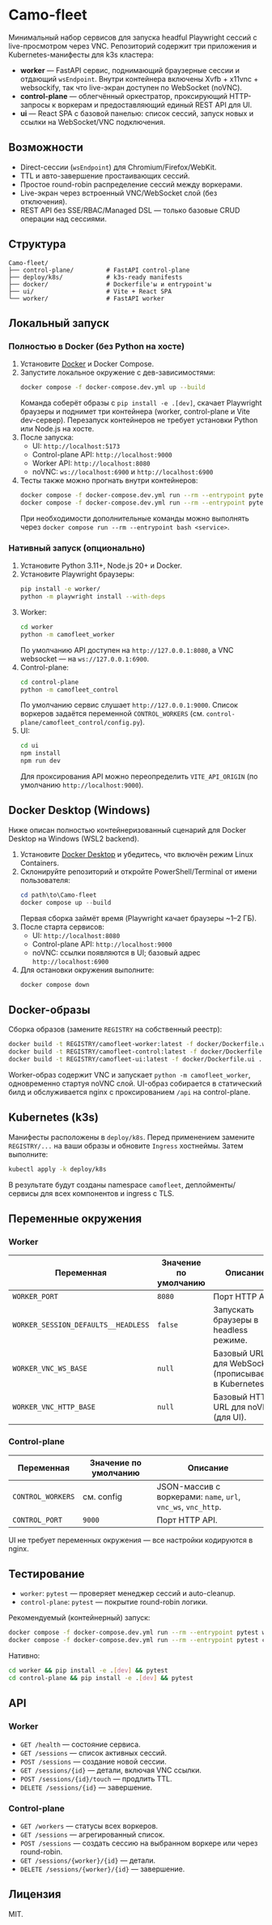 # Camo-fleet

Минимальный набор сервисов для запуска headful Playwright сессий с live-просмотром через VNC.
Репозиторий содержит три приложения и Kubernetes-манифесты для k3s кластера:

- **worker** — FastAPI сервис, поднимающий браузерные сессии и отдающий `wsEndpoint`. Внутри контейнера
  включены Xvfb + x11vnc + websockify, так что live-экран доступен по WebSocket (noVNC).
- **control-plane** — облегчённый оркестратор, проксирующий HTTP-запросы к воркерам и предоставляющий
  единый REST API для UI.
- **ui** — React SPA с базовой панелью: список сессий, запуск новых и ссылки на WebSocket/VNC подключения.

## Возможности

- Direct-сессии (`wsEndpoint`) для Chromium/Firefox/WebKit.
- TTL и авто-завершение простаивающих сессий.
- Простое round-robin распределение сессий между воркерами.
- Live-экран через встроенный VNC/WebSocket слой (без отключения).
- REST API без SSE/RBAC/Managed DSL — только базовые CRUD операции над сессиями.

## Структура

```
Camo-fleet/
├── control-plane/         # FastAPI control-plane
├── deploy/k8s/            # k3s-ready manifests
├── docker/                # Dockerfile'ы и entrypoint'ы
├── ui/                    # Vite + React SPA
└── worker/                # FastAPI worker
```

## Локальный запуск

### Полностью в Docker (без Python на хосте)

1. Установите [Docker](https://docs.docker.com/get-docker/) и Docker Compose.
2. Запустите локальное окружение с дев-зависимостями:
   ```bash
   docker compose -f docker-compose.dev.yml up --build
   ```
   Команда соберёт образы с `pip install -e .[dev]`, скачает Playwright браузеры и поднимет три контейнера
   (worker, control-plane и Vite dev-сервер). Перезапуск контейнеров не требует установки Python или Node.js на хосте.
3. После запуска:
   - UI: `http://localhost:5173`
   - Control-plane API: `http://localhost:9000`
   - Worker API: `http://localhost:8080`
   - noVNC: `ws://localhost:6900` и `http://localhost:6900`
4. Тесты также можно прогнать внутри контейнеров:
   ```bash
   docker compose -f docker-compose.dev.yml run --rm --entrypoint pytest worker
   docker compose -f docker-compose.dev.yml run --rm --entrypoint pytest control-plane
   ```
   При необходимости дополнительные команды можно выполнять через `docker compose run --rm --entrypoint bash <service>`.

### Нативный запуск (опционально)

1. Установите Python 3.11+, Node.js 20+ и Docker.
2. Установите Playwright браузеры:
   ```bash
   pip install -e worker/
   python -m playwright install --with-deps
   ```
3. Worker:
   ```bash
   cd worker
   python -m camofleet_worker
   ```
   По умолчанию API доступен на `http://127.0.0.1:8080`, а VNC websocket — на `ws://127.0.0.1:6900`.
4. Control-plane:
   ```bash
   cd control-plane
   python -m camofleet_control
   ```
   По умолчанию сервис слушает `http://127.0.0.1:9000`. Список воркеров задаётся переменной `CONTROL_WORKERS`
   (см. `control-plane/camofleet_control/config.py`).
5. UI:
   ```bash
   cd ui
   npm install
   npm run dev
   ```
   Для проксирования API можно переопределить `VITE_API_ORIGIN` (по умолчанию `http://localhost:9000`).

## Docker Desktop (Windows)

Ниже описан полностью контейнеризованный сценарий для Docker Desktop на Windows (WSL2 backend).

1. Установите [Docker Desktop](https://www.docker.com/products/docker-desktop/) и убедитесь, что включён режим Linux Containers.
2. Склонируйте репозиторий и откройте PowerShell/Terminal от имени пользователя:
   ```powershell
   cd path\to\Camo-fleet
   docker compose up --build
   ```
   Первая сборка займёт время (Playwright качает браузеры ~1–2 ГБ).
3. После старта сервисов:
   - UI: `http://localhost:8080`
   - Control-plane API: `http://localhost:9000`
   - noVNC: ссылки появляются в UI; базовый адрес `http://localhost:6900`
4. Для остановки окружения выполните:
   ```powershell
   docker compose down
   ```

## Docker-образы

Сборка образов (замените `REGISTRY` на собственный реестр):

```bash
docker build -t REGISTRY/camofleet-worker:latest -f docker/Dockerfile.worker .
docker build -t REGISTRY/camofleet-control:latest -f docker/Dockerfile.control .
docker build -t REGISTRY/camofleet-ui:latest -f docker/Dockerfile.ui .
```

Worker-образ содержит VNC и запускает `python -m camofleet_worker`, одновременно стартуя noVNC слой.
UI-образ собирается в статический билд и обслуживается nginx с проксированием `/api` на control-plane.

## Kubernetes (k3s)

Манифесты расположены в `deploy/k8s`. Перед применением замените `REGISTRY/...` на ваши образы и
обновите `Ingress` хостнеймы. Затем выполните:

```bash
kubectl apply -k deploy/k8s
```

В результате будут созданы namespace `camofleet`, деплойменты/сервисы для всех компонентов и ingress с TLS.

## Переменные окружения

### Worker

| Переменная              | Значение по умолчанию | Описание                                   |
| ----------------------- | --------------------- | ------------------------------------------ |
| `WORKER_PORT`           | `8080`                | Порт HTTP API.                             |
| `WORKER_SESSION_DEFAULTS__HEADLESS` | `false` | Запускать браузеры в headless режиме.      |
| `WORKER_VNC_WS_BASE`    | `null`                | Базовый URL для WebSocket (прописывается в Kubernetes). |
| `WORKER_VNC_HTTP_BASE`  | `null`                | Базовый HTTP URL для noVNC (для UI).       |

### Control-plane

| Переменная         | Значение по умолчанию | Описание                                         |
| ------------------ | --------------------- | ------------------------------------------------ |
| `CONTROL_WORKERS`  | см. config            | JSON-массив с воркерами: `name`, `url`, `vnc_ws`, `vnc_http`. |
| `CONTROL_PORT`     | `9000`                | Порт HTTP API.                                   |

UI не требует переменных окружения — все настройки кодируются в nginx.

## Тестирование

- `worker`: `pytest` — проверяет менеджер сессий и auto-cleanup.
- `control-plane`: `pytest` — покрытие round-robin логики.

Рекомендуемый (контейнерный) запуск:

```bash
docker compose -f docker-compose.dev.yml run --rm --entrypoint pytest worker
docker compose -f docker-compose.dev.yml run --rm --entrypoint pytest control-plane
```

Нативно:

```bash
cd worker && pip install -e .[dev] && pytest
cd control-plane && pip install -e .[dev] && pytest
```

## API

### Worker

- `GET /health` — состояние сервиса.
- `GET /sessions` — список активных сессий.
- `POST /sessions` — создание новой сессии.
- `GET /sessions/{id}` — детали, включая VNC ссылки.
- `POST /sessions/{id}/touch` — продлить TTL.
- `DELETE /sessions/{id}` — завершение.

### Control-plane

- `GET /workers` — статусы всех воркеров.
- `GET /sessions` — агрегированный список.
- `POST /sessions` — создать сессию на выбранном воркере или через round-robin.
- `GET /sessions/{worker}/{id}` — детали.
- `DELETE /sessions/{worker}/{id}` — завершение.

## Лицензия

MIT.
